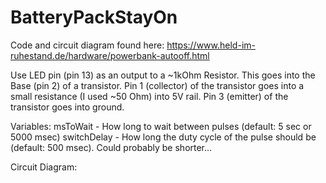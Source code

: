 # BatteryPackStayOn

Code and circuit diagram found here: https://www.held-im-ruhestand.de/hardware/powerbank-autooff.html

Use LED pin (pin 13) as an output to a ~1kOhm Resistor. This goes into the Base (pin 2) of a transistor. Pin 1 (collector) of the transistor goes into a small resistance (I used ~50 Ohm) into 5V rail. Pin 3 (emitter) of the transistor goes into ground.

Variables:
msToWait - How long to wait between pulses (default: 5 sec or 5000 msec)
switchDelay - How long the duty cycle of the pulse should be (default: 500 msec). Could probably be shorter...

Circuit Diagram:


